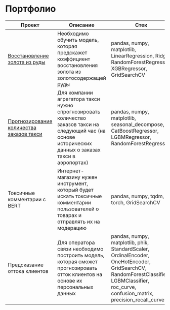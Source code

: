 # Портфолио

| Проект | Описание | Стек |
| --- | --- | --- |
| [Восстановление золота из руды](https://github.com/agamai/Portfolio/blob/main/Gold_recovery/gold_recovery.ipynb) | Необходимо обучить модель, которая предскажет коэффициент восстановления золота из золотосодержащей руды | pandas, numpy, matplotlib, LinearRegression, Ridge, RandomForestRegressor, XGBRegressor, GridSearchCV |
| [Прогнозирование количества заказов такси](https://github.com/agamai/Portfolio/blob/main/Taxi_orders/taxi_orders.ipynb) | Для компании агрегатора такси нужно спрогнозировать количество заказов такси на следующий час (на основе исторических данных о заказах такси в аэропортах) | pandas, numpy, matplotlib, seasonal_decompose, CatBoostRegressor, LGBMRegressor, RandomForestRegressor  |
| Токсичные комментарии с BERT | Интернет-магазину нужен инструмент, который будет искать токсичные комментарии пользователей о товарах и отправлять их на модерацию | pandas, numpy, tqdm, torch, GridSearchCV |
| Предсказание оттока клиентов  | Для оператора связи необходимо построить модель, которая сможет прогнозировать отток клиентов на основе их персональных данных | pandas, numpy, matplotlib, phik, StandardScaler, OrdinalEncoder, OneHotEncoder, GridSearchCV, RandomForestClassifier, LGBMClassifier, roc_curve, confusion_matrix, precision_recall_curve |
